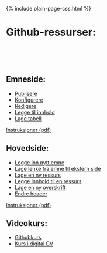 
{% include plain-page-css.html %}

# Github-ressurser:
<br><br><br>
## Emneside:
* [Publisere](https://titlon.uit.no/datadumps/git-res/es/video/1.mp4)
* [Konfigurere](https://titlon.uit.no/datadumps/git-res/es/video/2.mp4)
* [Redigere](https://titlon.uit.no/datadumps/git-res/es/video/3.mp4)
* [Legge til innhold](https://titlon.uit.no/datadumps/git-res/es/video/4.mp4)
* [Lage tabell](https://titlon.uit.no/datadumps/git-res/es/video/5.mp4)

[Instruksjoner (pdf)](https://titlon.uit.no/datadumps/git-res/es/emneside.pdf)



## Hovedside:
* [Legge inn nytt emne](https://titlon.uit.no/datadumps/git-res/hs/video/1.mp4)
* [Lage lenke fra emne til ekstern side](https://titlon.uit.no/datadumps/git-res/hs/video/3.mp4)
* [Lage en ny ressurs](https://titlon.uit.no/datadumps/git-res/hs/video/4.1.mp4)
* [Legge innhold til en ressurs](https://titlon.uit.no/datadumps/git-res/hs/video/4.2.mp4)
* [Lage en ny overskrift](https://titlon.uit.no/datadumps/git-res/hs/video/5.mp4)
* [Endre header](https://titlon.uit.no/datadumps/git-res/hs/video/6.mp4)

[Instruksjoner (pdf)](https://titlon.uit.no/datadumps/git-res/hs/hovedside.pdf)

## Videokurs:
* [Githubkurs](https://titlon.uit.no/datadumps/git-res/kursgit.mp4)
* [Kurs i digital CV](https://titlon.uit.no/datadumps/git-res/digicv.mp4)
